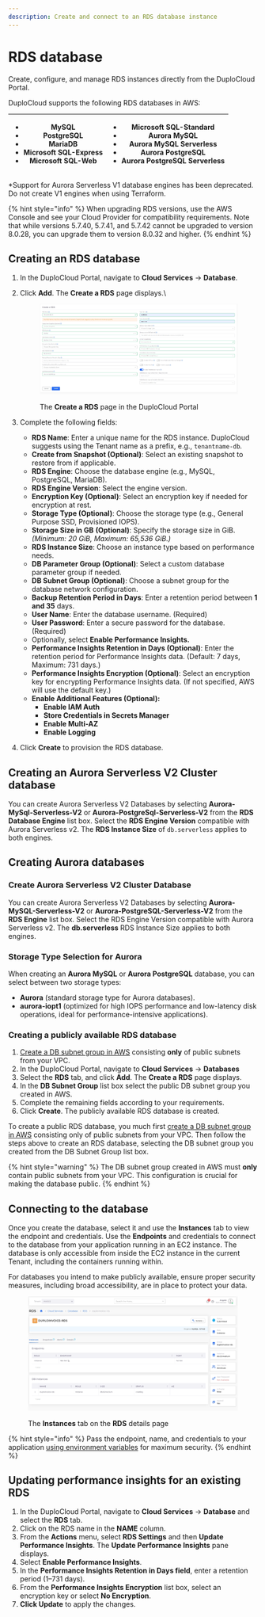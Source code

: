 ```yaml
---
description: Create and connect to an RDS database instance
---
```


# RDS database

Create, configure, and manage RDS instances directly from the DuploCloud Portal.

DuploCloud supports the following RDS databases in AWS:

| <p></p><ul><li>MySQL</li><li>PostgreSQL</li><li>MariaDB</li><li>Microsoft SQL-Express</li><li>Microsoft SQL-Web</li></ul> | <p></p><ul><li>Microsoft SQL-Standard</li><li>Aurora MySQL</li><li>Aurora MySQL Serverless</li><li>Aurora PostgreSQL</li><li>Aurora PostgreSQL Serverless</li></ul> |
| ------------------------------------------------------------------------------------------------------------------------- | ------------------------------------------------------------------------------------------------------------------------------------------------------------------- |

\*Support for Aurora Serverless V1 database engines has been deprecated. Do not create V1 engines when using Terraform.

{% hint style="info" %}
When upgrading RDS versions, use the AWS Console and see your Cloud Provider for compatibility requirements. Note that while versions 5.7.40, 5.7.41, and 5.7.42 cannot be upgraded to version 8.0.28, you can upgrade them to version 8.0.32 and higher.
{% endhint %}

## Creating an RDS database <a href="#id-0-toc-title" id="id-0-toc-title"></a>

1. In the DuploCloud Portal, navigate to **Cloud Services** -> **Database**.
2.  Click **Add**. The **Create a RDS** page displays.\


    <figure><img src="../../../../.gitbook/assets/RDS create.png" alt=""><figcaption><p>The <strong>Create a RDS</strong> page in the DuploCloud Portal</p></figcaption></figure>
3. Complete the following fields:
   * **RDS Name**: Enter a unique name for the RDS instance. DuploCloud suggests using the Tenant name as a prefix, e.g., `tenantname-db`_._
   * **Create from Snapshot (Optional)**: Select an existing snapshot to restore from if applicable.
   * **RDS Engine**: Choose the database engine (e.g., MySQL, PostgreSQL, MariaDB).
   * **RDS Engine Version**: Select the engine version.
   * **Encryption Key (Optional)**: Select an encryption key if needed for encryption at rest.
   * **Storage Type (Optional)**: Choose the storage type (e.g., General Purpose SSD, Provisioned IOPS).
   * **Storage Size in GB** **(Optional)**: Specify the storage size in GiB. _(Minimum: 20 GiB, Maximum: 65,536 GiB.)_
   * **RDS Instance Size**: Choose an instance type based on performance needs.
   * **DB Parameter Group (Optional)**: Select a custom database parameter group if needed.
   * **DB Subnet Group (Optional)**: Choose a subnet group for the database network configuration.
   * **Backup Retention Period in Days**: Enter a retention period between **1 and 35** days.
   * **User Name**: Enter the database username. (Required)
   * **User Password**: Enter a secure password for the database. (Required)
   * Optionally, select **Enable Performance Insights.**
   * **Performance Insights Retention in Days (Optional)**: Enter the retention period for Performance Insights data. (Default: 7 days, Maximum: 731 days.)
   * **Performance Insights Encryption (Optional)**: Select an encryption key for encrypting Performance Insights data. (If not specified, AWS will use the default key.)
   * **Enable Additional Features (Optional):**
     * **Enable IAM Auth**
     * **Store Credentials in Secrets Manager**
     * **Enable Multi-AZ**
     * **Enable Logging**
4. Click **Create** to provision the RDS database.

## Creating an Aurora Serverless V2 Cluster database

You can create Aurora Serverless V2 Databases by selecting **Aurora-MySql-Serverless-V2** or **Aurora-PostgreSql-Serverless-V2** from the **RDS Database Engine** list box. Select the **RDS Engine Version** compatible with Aurora Serverless v2. The **RDS Instance Size** of `db.serverless` applies to both engines.

## Creating Aurora databases

### **Create Aurora Serverless V2 Cluster Database**

You can create Aurora Serverless V2 Databases by selecting **Aurora-MySQL-Serverless-V2** or **Aurora-PostgreSQL-Serverless-V2** from the **RDS Engine** list box. Select the RDS Engine Version compatible with Aurora Serverless v2. The **db.serverless** RDS Instance Size applies to both engines.

### **Storage Type Selection for Aurora**

When creating an **Aurora MySQL** or **Aurora PostgreSQL** database, you can select between two storage types:

* **Aurora** (standard storage type for Aurora databases).
* **aurora-iopt1** (optimized for high IOPS performance and low-latency disk operations, ideal for performance-intensive applications).

### Creating a publicly available RDS database

1. [Create a DB subnet group in AWS](https://docs.aws.amazon.com/AmazonElastiCache/latest/mem-ug/SubnetGroups.Creating.html) consisting **only** of public subnets from your VPC.
2. &#x20;In the DuploCloud Portal, navigate to **Cloud Services** -> **Databases**
3. Select the **RDS** tab, and click **Add**. The **Create a RDS** page displays.&#x20;
4. In the **DB Subnet Group** list box select the public DB subnet group you created in AWS.&#x20;
5. Complete the remaining fields according to your requirements.&#x20;
6. Click **Create**. The publicly available RDS database is created.&#x20;

To create a public RDS database, you much first [create a DB subnet group in AWS](https://docs.aws.amazon.com/AmazonElastiCache/latest/dg/SubnetGroups.Creating.html) consisting only of public subnets from your VPC. Then follow the steps above to create an RDS database, selecting the DB subnet group you created from the DB Subnet Group list box.&#x20;

{% hint style="warning" %}
The DB subnet group created in AWS must **only** contain public subnets from your VPC. This configuration is crucial for making the database public.
{% endhint %}

## Connecting to the database <a href="#id-1-toc-title" id="id-1-toc-title"></a>

Once you create the database, select it and use the **Instances** tab to view the endpoint and credentials. Use the **Endpoints** and credentials to connect to the database from your application running in an EC2 instance. The database is only accessible from inside the EC2 instance in the current Tenant, including the containers running within.

For databases you intend to make publicly available, ensure proper security measures, including broad accessibility, are in place to protect your data.

<figure><img src="../../../../.gitbook/assets/screenshot-nimbusweb.me-2024.02.19-17_18_36.png" alt=""><figcaption><p>The <strong>Instances</strong> tab on the <strong>RDS</strong> details page</p></figcaption></figure>

{% hint style="info" %}
Pass the endpoint, name, and credentials to your application [using environment variables](../../../../overview/aws-services/containers/passing-config-and-secrets.md) for maximum security.
{% endhint %}

## Updating performance insights for an existing RDS

1. In the DuploCloud Portal, navigate to **Cloud Services** -> **Database** and select the **RDS** tab.&#x20;
2. Click on the RDS name in the **NAME** column.
3. From the **Actions** menu, select **RDS Settings** and then **Update Performance Insights**. The **Update Performance Insights** pane displays.&#x20;
4. Select **Enable Performance Insights**.
5. In the **Performance Insights Retention in Days field**, enter a retention period (1–731 days).
6. From the **Performance Insights Encryption** list box, select an encryption key or select **No Encryption**.
7. **Click Update** to apply the changes.&#x20;
